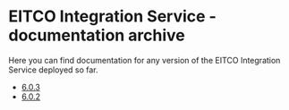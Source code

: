 
# EITCO Integration Service - documentation archive

Here you can find documentation for any version of the EITCO Integration Service deployed so far.

 * [6.0.3](archive/6.0.3)
 * [6.0.2](archive/6.0.2)
